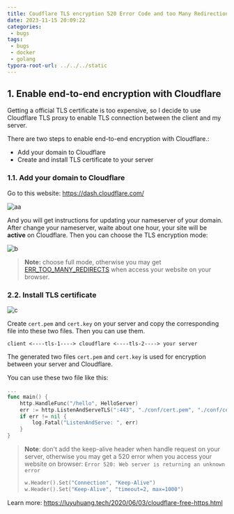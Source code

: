 ```yaml
---
title: Coudflare TLS encryption 520 Error Code and too Many Redirections
date: 2023-11-15 20:09:22
categories:
 - bugs
tags:
 - bugs
 - docker
 - golang
typora-root-url: ../../../static
---
```


## 1. Enable end-to-end encryption with Cloudflare

Getting a official TLS certificate is too expensive, so I decide to use Cloudflare TLS proxy to enable TLS connection between the client and my server. 

There are two steps to enable end-to-end encryption with Cloudflare.:

- Add your domain to Cloudflare
- Create and install TLS certificate to your server

### 1.1. Add your domain to Cloudflare

Go to this website: https://dash.cloudflare.com/

![aa](/007-cloudflare-tls-proxy/aa.png)

And you will get instructions for updating your nameserver of your domain. After change your nameserver, waite about one hour, your site will be **active** on Cloudflare. Then you can choose the TLS encryption mode:

![b](/007-cloudflare-tls-proxy/b.png)

> **Note:** choose full mode, otherwise you may get [ERR_TOO_MANY_REDIRECTS](https://developers.cloudflare.com/ssl/troubleshooting/too-many-redirects/) when access your website on your browser. 

### 2.2. Install TLS certificate

![c](/007-cloudflare-tls-proxy/c.png)

Create `cert.pem` and `cert.key` on your server and copy the corresponding file into these two files. Then you can use them. 

```
client <----tls-1----> cloudflare <----tls-2----> your server
```

The generated two files `cert.pem` and `cert.key` is used for encryption between your server and Cloudflare. 

You can use these two file like this:

```go
... 
func main() {
    http.HandleFunc("/hello", HelloServer)
    err := http.ListenAndServeTLS(":443", "./conf/cert.pem", "./conf/cert.key", nil)
    if err != nil {
        log.Fatal("ListenAndServe: ", err)
    }
}
```

> **Note**: don't add the keep-alive header when handle request on your server, otherwise you may get a 520 error when you access your website on browser: `Error 520: Web server is returning an unknown error` 
>
> ```go
> w.Header().Set("Connection", "Keep-Alive")
> w.Header().Set("Keep-Alive", "timeout=2, max=1000")
> ```

Learn more: https://luyuhuang.tech/2020/06/03/cloudflare-free-https.html

